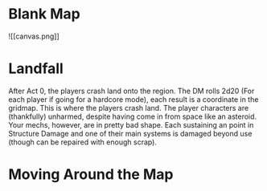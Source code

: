 # Blank Map
![[canvas.png]]
# Landfall
After Act 0, the players crash land onto the region. The DM rolls 2d20 (For each player if going for a hardcore mode), each result is a coordinate in the gridmap. This is where the players crash land. The player characters are (thankfully) unharmed, despite having come in from space like an asteroid. Your mechs, however, are in pretty bad shape. Each sustaining an point in Structure Damage and one of their main systems is damaged beyond use (though can be repaired with enough scrap).

# Moving Around the Map

